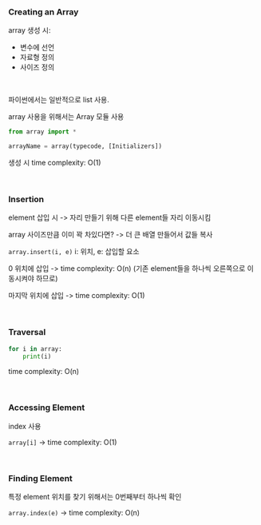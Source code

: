 ### Creating an Array

array 생성 시:
- 변수에 선언
- 자료형 정의
- 사이즈 정의

<br/>

파이썬에서는 일반적으로 list 사용.

array 사용을 위해서는 Array 모듈 사용

```python
from array import *

arrayName = array(typecode, [Initializers])
```
생성 시 time complexity: O(1)

<br/>

### Insertion

element 삽입 시 -> 자리 만들기 위해 다른 element들 자리 이동시킴

array 사이즈만큼 이미 꽉 차있다면? -> 더 큰 배열 만들어서 값들 복사

`array.insert(i, e)` i: 위치, e: 삽입할 요소

0 위치에 삽입 -> time complexity: O(n) (기존 element들을 하나씩 오른쪽으로 이동시켜야 하므로)

마지막 위치에 삽입 -> time complexity: O(1)

<br/>

### Traversal

```python
for i in array:
    print(i)
```
time complexity: O(n)

<br/>

### Accessing Element

index 사용

`array[i]` -> time complexity: O(1)

<br/>

### Finding Element

특정 element 위치를 찾기 위해서는 0번째부터 하나씩 확인

`array.index(e)` -> time complexity: O(n)